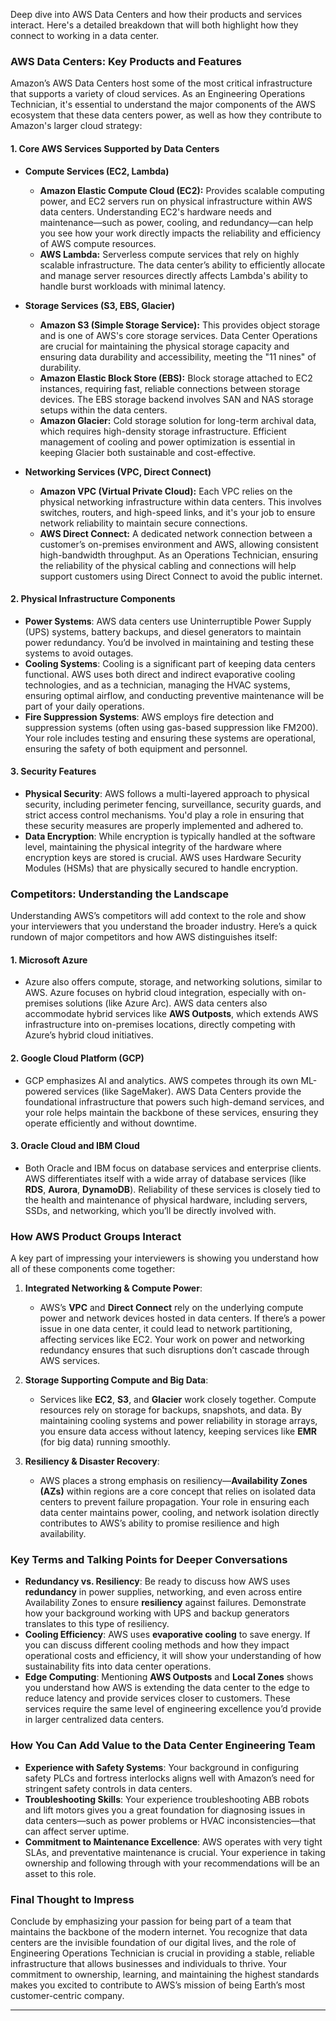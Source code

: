 Deep dive into AWS Data Centers and how their products and services interact. Here's a detailed breakdown that will both highlight how they connect to working in a data center.

### **AWS Data Centers: Key Products and Features**
Amazon’s AWS Data Centers host some of the most critical infrastructure that supports a variety of cloud services. As an Engineering Operations Technician, it's essential to understand the major components of the AWS ecosystem that these data centers power, as well as how they contribute to Amazon's larger cloud strategy:

#### **1. Core AWS Services Supported by Data Centers**
- **Compute Services (EC2, Lambda)**
  - **Amazon Elastic Compute Cloud (EC2):** Provides scalable computing power, and EC2 servers run on physical infrastructure within AWS data centers. Understanding EC2's hardware needs and maintenance—such as power, cooling, and redundancy—can help you see how your work directly impacts the reliability and efficiency of AWS compute resources.
  - **AWS Lambda:** Serverless compute services that rely on highly scalable infrastructure. The data center’s ability to efficiently allocate and manage server resources directly affects Lambda's ability to handle burst workloads with minimal latency.

- **Storage Services (S3, EBS, Glacier)**
  - **Amazon S3 (Simple Storage Service):** This provides object storage and is one of AWS's core storage services. Data Center Operations are crucial for maintaining the physical storage capacity and ensuring data durability and accessibility, meeting the "11 nines" of durability.
  - **Amazon Elastic Block Store (EBS):** Block storage attached to EC2 instances, requiring fast, reliable connections between storage devices. The EBS storage backend involves SAN and NAS storage setups within the data centers.
  - **Amazon Glacier:** Cold storage solution for long-term archival data, which requires high-density storage infrastructure. Efficient management of cooling and power optimization is essential in keeping Glacier both sustainable and cost-effective.

- **Networking Services (VPC, Direct Connect)**
  - **Amazon VPC (Virtual Private Cloud):** Each VPC relies on the physical networking infrastructure within data centers. This involves switches, routers, and high-speed links, and it's your job to ensure network reliability to maintain secure connections.
  - **AWS Direct Connect:** A dedicated network connection between a customer’s on-premises environment and AWS, allowing consistent high-bandwidth throughput. As an Operations Technician, ensuring the reliability of the physical cabling and connections will help support customers using Direct Connect to avoid the public internet.

#### **2. Physical Infrastructure Components**
- **Power Systems**: AWS data centers use Uninterruptible Power Supply (UPS) systems, battery backups, and diesel generators to maintain power redundancy. You’d be involved in maintaining and testing these systems to avoid outages.
- **Cooling Systems**: Cooling is a significant part of keeping data centers functional. AWS uses both direct and indirect evaporative cooling technologies, and as a technician, managing the HVAC systems, ensuring optimal airflow, and conducting preventive maintenance will be part of your daily operations.
- **Fire Suppression Systems**: AWS employs fire detection and suppression systems (often using gas-based suppression like FM200). Your role includes testing and ensuring these systems are operational, ensuring the safety of both equipment and personnel.

#### **3. Security Features**
- **Physical Security**: AWS follows a multi-layered approach to physical security, including perimeter fencing, surveillance, security guards, and strict access control mechanisms. You'd play a role in ensuring that these security measures are properly implemented and adhered to.
- **Data Encryption**: While encryption is typically handled at the software level, maintaining the physical integrity of the hardware where encryption keys are stored is crucial. AWS uses Hardware Security Modules (HSMs) that are physically secured to handle encryption.

### **Competitors: Understanding the Landscape**
Understanding AWS’s competitors will add context to the role and show your interviewers that you understand the broader industry. Here’s a quick rundown of major competitors and how AWS distinguishes itself:

#### **1. Microsoft Azure**
- Azure also offers compute, storage, and networking solutions, similar to AWS. Azure focuses on hybrid cloud integration, especially with on-premises solutions (like Azure Arc). AWS data centers also accommodate hybrid services like **AWS Outposts**, which extends AWS infrastructure into on-premises locations, directly competing with Azure’s hybrid cloud initiatives.

#### **2. Google Cloud Platform (GCP)**
- GCP emphasizes AI and analytics. AWS competes through its own ML-powered services (like SageMaker). AWS Data Centers provide the foundational infrastructure that powers such high-demand services, and your role helps maintain the backbone of these services, ensuring they operate efficiently and without downtime.

#### **3. Oracle Cloud and IBM Cloud**
- Both Oracle and IBM focus on database services and enterprise clients. AWS differentiates itself with a wide array of database services (like **RDS**, **Aurora**, **DynamoDB**). Reliability of these services is closely tied to the health and maintenance of physical hardware, including servers, SSDs, and networking, which you’ll be directly involved with.

### **How AWS Product Groups Interact**
A key part of impressing your interviewers is showing you understand how all of these components come together:

1. **Integrated Networking & Compute Power**: 
   - AWS’s **VPC** and **Direct Connect** rely on the underlying compute power and network devices hosted in data centers. If there’s a power issue in one data center, it could lead to network partitioning, affecting services like EC2. Your work on power and networking redundancy ensures that such disruptions don’t cascade through AWS services.

2. **Storage Supporting Compute and Big Data**:
   - Services like **EC2**, **S3**, and **Glacier** work closely together. Compute resources rely on storage for backups, snapshots, and data. By maintaining cooling systems and power reliability in storage arrays, you ensure data access without latency, keeping services like **EMR** (for big data) running smoothly.

3. **Resiliency & Disaster Recovery**:
   - AWS places a strong emphasis on resiliency—**Availability Zones (AZs)** within regions are a core concept that relies on isolated data centers to prevent failure propagation. Your role in ensuring each data center maintains power, cooling, and network isolation directly contributes to AWS’s ability to promise resilience and high availability.

### **Key Terms and Talking Points for Deeper Conversations**
- **Redundancy vs. Resiliency**: Be ready to discuss how AWS uses **redundancy** in power supplies, networking, and even across entire Availability Zones to ensure **resiliency** against failures. Demonstrate how your background working with UPS and backup generators translates to this type of resiliency.
- **Cooling Efficiency**: AWS uses **evaporative cooling** to save energy. If you can discuss different cooling methods and how they impact operational costs and efficiency, it will show your understanding of how sustainability fits into data center operations.
- **Edge Computing**: Mentioning **AWS Outposts** and **Local Zones** shows you understand how AWS is extending the data center to the edge to reduce latency and provide services closer to customers. These services require the same level of engineering excellence you’d provide in larger centralized data centers.

### **How You Can Add Value to the Data Center Engineering Team**
- **Experience with Safety Systems**: Your background in configuring safety PLCs and fortress interlocks aligns well with Amazon’s need for stringent safety controls in data centers.
- **Troubleshooting Skills**: Your experience troubleshooting ABB robots and lift motors gives you a great foundation for diagnosing issues in data centers—such as power problems or HVAC inconsistencies—that can affect server uptime.
- **Commitment to Maintenance Excellence**: AWS operates with very tight SLAs, and preventative maintenance is crucial. Your experience in taking ownership and following through with your recommendations will be an asset to this role.

### **Final Thought to Impress**
Conclude by emphasizing your passion for being part of a team that maintains the backbone of the modern internet. You recognize that data centers are the invisible foundation of our digital lives, and the role of Engineering Operations Technician is crucial in providing a stable, reliable infrastructure that allows businesses and individuals to thrive. Your commitment to ownership, learning, and maintaining the highest standards makes you excited to contribute to AWS’s mission of being Earth’s most customer-centric company.

---
